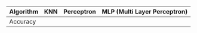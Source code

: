 | Algorithm | KNN | Perceptron |MLP (Multi Layer Perceptron)|
| :---         |     :---:      |          ---: | ---:|
| Accuracy  |      |   | |
